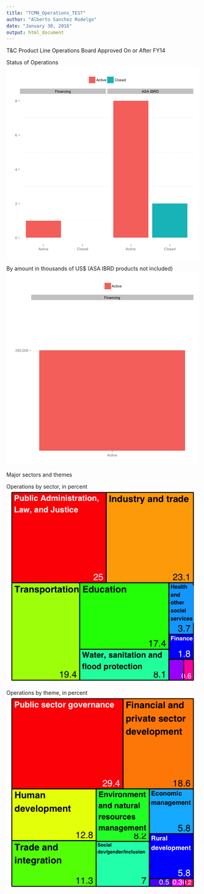 ```yaml
---
title: "TCMN_Operations_TEST"
author: "Alberto Sanchez Rodelgo"
date: "January 30, 2016"
output: html_document
---
```




T&C Product Line Operations Board Approved On or After FY14



Status of Operations
![plot of chunk projectStatus_count](figure/projectStatus_count-1.png) 

By amount in thousands of US$ (ASA IBRD products not included)
![plot of chunk projectStatus_amount](figure/projectStatus_amount-1.png) 

Major sectors and themes

Operations by sector, in percent
![plot of chunk projectsTreemap_sectors](figure/projectsTreemap_sectors-1.png) 

Operations by theme, in percent
![plot of chunk projectsTreemap_themes](figure/projectsTreemap_themes-1.png) 
